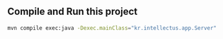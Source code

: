 
## Compile and Run this project

```bash
mvn compile exec:java -Dexec.mainClass="kr.intellectus.app.Server"
```